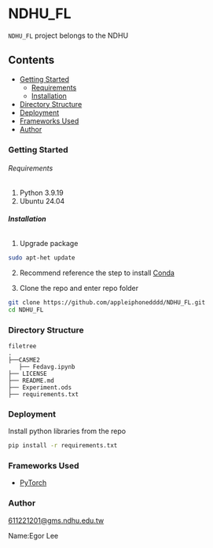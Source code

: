 # NDHU_FL

`NDHU_FL` project belongs to the NDHU


## Contents


- [Getting Started](#getting-started)
  - [Requirements](#requirements)
  - [Installation](#installation)
- [Directory Structure](#directory-structure)
- [Deployment](#deployment)
- [Frameworks Used](#frameworks-used)
- [Author](#author)


### Getting Started

###### Requirements

1. Python 3.9.19
2. Ubuntu 24.04

###### **Installation**

1. Upgrade package

```sh
sudo apt-het update
```


2. Recommend reference the step to install [Conda](https://hackmd.io/MkLFRrbqRbCYlf0k2FvTRg)


3. Clone the repo and enter repo folder

```sh
git clone https://github.com/appleiphonedddd/NDHU_FL.git
cd NDHU_FL
```

### Directory Structure

```
filetree 
.
├──CASME2
   ├── Fedavg.ipynb
├── LICENSE
├── README.md
├── Experiment.ods
├── requirements.txt
```

### Deployment

Install python libraries from the repo

```sh
pip install -r requirements.txt
```

### Frameworks Used

- [PyTorch](https://pytorch.org/)

### Author

611221201@gms.ndhu.edu.tw

Name:Egor Lee
